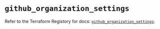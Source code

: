 # `github_organization_settings`

Refer to the Terraform Registory for docs: [`github_organization_settings`](https://registry.terraform.io/providers/integrations/github/5.35.0/docs/resources/organization_settings).
